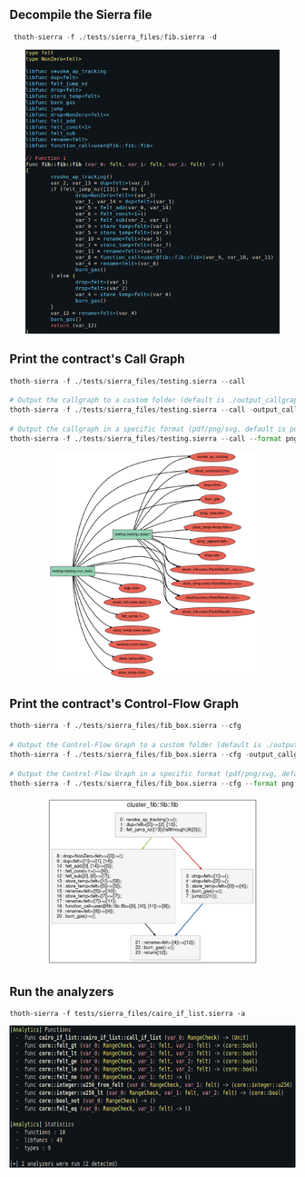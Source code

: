 ## Decompile the Sierra file

```python
 thoth-sierra -f ./tests/sierra_files/fib.sierra -d
```

<p align="center">
    <img src="/images/thoth-sierra/thoth_sierra_decompiler.png" height="500"/>
</p>

## Print the contract's Call Graph 

```python
thoth-sierra -f ./tests/sierra_files/testing.sierra --call

# Output the callgraph to a custom folder (default is ./output_callgraph)
thoth-sierra -f ./tests/sierra_files/testing.sierra --call -output_callgraph_folder ./test 

# Output the callgraph in a specific format (pdf/png/svg, default is pdf)
thoth-sierra -f ./tests/sierra_files/testing.sierra --call --format png
```

<p align="center">
	<img src="/images/thoth-sierra/thoth_sierra_callgraph.png" height="400"/>
</p>

## Print the contract's Control-Flow Graph

```python
thoth-sierra -f ./tests/sierra_files/fib_box.sierra --cfg

# Output the Control-Flow Graph to a custom folder (default is ./output_callgraph)
thoth-sierra -f ./tests/sierra_files/fib_box.sierra --cfg -output_callgraph_folder ./test 

# Output the Control-Flow Graph in a specific format (pdf/png/svg, default is pdf)
thoth-sierra -f ./tests/sierra_files/fib_box.sierra --cfg --format png
```

<p align="center">
	<img src="/images/thoth-sierra/thoth_sierra_cfg.png" height="300"/>
</p>

## Run the analyzers

```
thoth-sierra -f tests/sierra_files/cairo_if_list.sierra -a
```
<p align="center">
	<img src="/images/thoth-sierra/thoth_sierra_analyzers.png" height="250"/>
</p>

